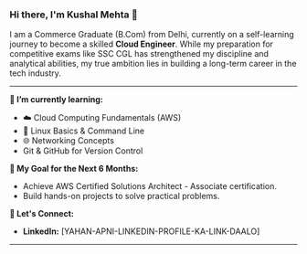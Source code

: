 ### Hi there, I'm Kushal Mehta 👋

I am a Commerce Graduate (B.Com) from Delhi, currently on a self-learning journey to become a skilled **Cloud Engineer**. While my preparation for competitive exams like SSC CGL has strengthened my discipline and analytical abilities, my true ambition lies in building a long-term career in the tech industry.

---

**🌱 I’m currently learning:**
- ☁️ Cloud Computing Fundamentals (AWS)
- 🐧 Linux Basics & Command Line
- 🌐 Networking Concepts
-  Git & GitHub for Version Control

**🎯 My Goal for the Next 6 Months:**
- Achieve AWS Certified Solutions Architect - Associate certification.
- Build hands-on projects to solve practical problems.

**🤝 Let's Connect:**
- **LinkedIn:** [YAHAN-APNI-LINKEDIN-PROFILE-KA-LINK-DAALO]

---
<!--
**kushalmehta1work-coder/kushalmehta1work-coder** is a ✨ _special_ ✨ repository because its `README.md` (this file) appears on your GitHub profile.

Here are some ideas to get you started:

- 🔭 I’m currently working on ...
- 🌱 I’m currently learning ...
- 👯 I’m looking to collaborate on ...
- 🤔 I’m looking for help with ...
- 💬 Ask me about ...
- 📫 How to reach me: ...
- 😄 Pronouns: ...
- ⚡ Fun fact: ...
-->
